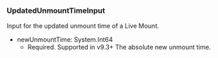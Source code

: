 ### UpdatedUnmountTimeInput
Input for the updated unmount time of a Live Mount.

- newUnmountTime: System.Int64
  - Required. Supported in v9.3+
      The absolute new unmount time.

